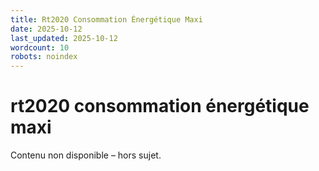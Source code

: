 ```yaml
---
title: Rt2020 Consommation Énergétique Maxi
date: 2025-10-12
last_updated: 2025-10-12
wordcount: 10
robots: noindex
---
```


# rt2020 consommation énergétique maxi

Contenu non disponible – hors sujet.